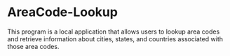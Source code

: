 # AreaCode-Lookup
This program is a local application that allows users to lookup area codes and retrieve information about cities, states, and countries associated with those area codes.
